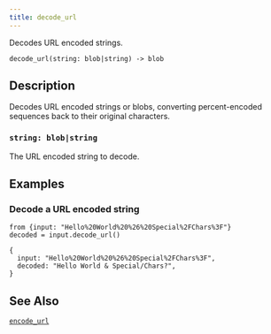 ```yaml
---
title: decode_url
---
```


Decodes URL encoded strings.

```tql
decode_url(string: blob|string) -> blob
```

## Description

Decodes URL encoded strings or blobs, converting percent-encoded sequences back
to their original characters.

### `string: blob|string`

The URL encoded string to decode.

## Examples

### Decode a URL encoded string

```tql
from {input: "Hello%20World%20%26%20Special%2FChars%3F"}
decoded = input.decode_url()
```

```tql
{
  input: "Hello%20World%20%26%20Special%2FChars%3F",
  decoded: "Hello World & Special/Chars?",
}
```

## See Also

[`encode_url`](/reference/functions/encode_url)
